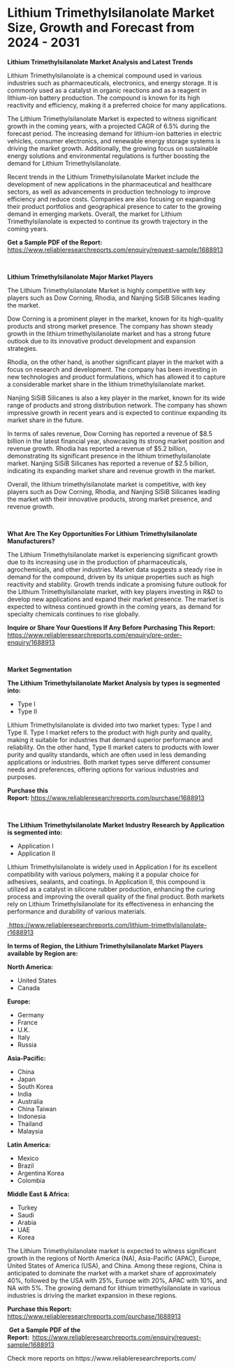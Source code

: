 <p><h1>Lithium Trimethylsilanolate Market Size, Growth and Forecast from 2024 - 2031</h1></p><p><strong>Lithium Trimethylsilanolate Market Analysis and Latest Trends</strong></p>
<p><p>Lithium Trimethylsilanolate is a chemical compound used in various industries such as pharmaceuticals, electronics, and energy storage. It is commonly used as a catalyst in organic reactions and as a reagent in lithium-ion battery production. The compound is known for its high reactivity and efficiency, making it a preferred choice for many applications.</p><p>The Lithium Trimethylsilanolate Market is expected to witness significant growth in the coming years, with a projected CAGR of 6.5% during the forecast period. The increasing demand for lithium-ion batteries in electric vehicles, consumer electronics, and renewable energy storage systems is driving the market growth. Additionally, the growing focus on sustainable energy solutions and environmental regulations is further boosting the demand for Lithium Trimethylsilanolate.</p><p>Recent trends in the Lithium Trimethylsilanolate Market include the development of new applications in the pharmaceutical and healthcare sectors, as well as advancements in production technology to improve efficiency and reduce costs. Companies are also focusing on expanding their product portfolios and geographical presence to cater to the growing demand in emerging markets. Overall, the market for Lithium Trimethylsilanolate is expected to continue its growth trajectory in the coming years.</p></p>
<p><strong>Get a Sample PDF of the Report:&nbsp;</strong> <a href="https://www.reliableresearchreports.com/enquiry/request-sample/1688913">https://www.reliableresearchreports.com/enquiry/request-sample/1688913</a></p>
<p>&nbsp;</p>
<p><strong>Lithium Trimethylsilanolate Major Market Players</strong></p>
<p><p>The Lithium Trimethylsilanolate Market is highly competitive with key players such as Dow Corning, Rhodia, and Nanjing SiSiB Silicanes leading the market. </p><p>Dow Corning is a prominent player in the market, known for its high-quality products and strong market presence. The company has shown steady growth in the lithium trimethylsilanolate market and has a strong future outlook due to its innovative product development and expansion strategies.</p><p>Rhodia, on the other hand, is another significant player in the market with a focus on research and development. The company has been investing in new technologies and product formulations, which has allowed it to capture a considerable market share in the lithium trimethylsilanolate market.</p><p>Nanjing SiSiB Silicanes is also a key player in the market, known for its wide range of products and strong distribution network. The company has shown impressive growth in recent years and is expected to continue expanding its market share in the future.</p><p>In terms of sales revenue, Dow Corning has reported a revenue of $8.5 billion in the latest financial year, showcasing its strong market position and revenue growth. Rhodia has reported a revenue of $5.2 billion, demonstrating its significant presence in the lithium trimethylsilanolate market. Nanjing SiSiB Silicanes has reported a revenue of $2.5 billion, indicating its expanding market share and revenue growth in the market.</p><p>Overall, the lithium trimethylsilanolate market is competitive, with key players such as Dow Corning, Rhodia, and Nanjing SiSiB Silicanes leading the market with their innovative products, strong market presence, and revenue growth.</p></p>
<p>&nbsp;</p>
<p><strong>What Are The Key Opportunities For Lithium Trimethylsilanolate Manufacturers?</strong></p>
<p><p>The Lithium Trimethylsilanolate market is experiencing significant growth due to its increasing use in the production of pharmaceuticals, agrochemicals, and other industries. Market data suggests a steady rise in demand for the compound, driven by its unique properties such as high reactivity and stability. Growth trends indicate a promising future outlook for the Lithium Trimethylsilanolate market, with key players investing in R&D to develop new applications and expand their market presence. The market is expected to witness continued growth in the coming years, as demand for specialty chemicals continues to rise globally.</p></p>
<p><strong>Inquire or Share Your Questions If Any Before Purchasing This Report:</strong> <a href="https://www.reliableresearchreports.com/enquiry/pre-order-enquiry/1688913">https://www.reliableresearchreports.com/enquiry/pre-order-enquiry/1688913</a></p>
<p>&nbsp;</p>
<p><strong>Market Segmentation</strong></p>
<p><strong>The Lithium Trimethylsilanolate Market Analysis by types is segmented into:</strong></p>
<p><ul><li>Type I</li><li>Type II</li></ul></p>
<p><p>Lithium Trimethylsilanolate is divided into two market types: Type I and Type II. Type I market refers to the product with high purity and quality, making it suitable for industries that demand superior performance and reliability. On the other hand, Type II market caters to products with lower purity and quality standards, which are often used in less demanding applications or industries. Both market types serve different consumer needs and preferences, offering options for various industries and purposes.</p></p>
<p><strong>Purchase this Report:&nbsp;</strong><a href="https://www.reliableresearchreports.com/purchase/1688913">https://www.reliableresearchreports.com/purchase/1688913</a></p>
<p>&nbsp;</p>
<p><strong>The Lithium Trimethylsilanolate Market Industry Research by Application is segmented into:</strong></p>
<p><ul><li>Application I</li><li>Application II</li></ul></p>
<p><p>Lithium Trimethylsilanolate is widely used in Application I for its excellent compatibility with various polymers, making it a popular choice for adhesives, sealants, and coatings. In Application II, this compound is utilized as a catalyst in silicone rubber production, enhancing the curing process and improving the overall quality of the final product. Both markets rely on Lithium Trimethylsilanolate for its effectiveness in enhancing the performance and durability of various materials.</p></p>
<p><a href="https://www.reliableresearchreports.com/lithium-trimethylsilanolate-r1688913">&nbsp;https://www.reliableresearchreports.com/lithium-trimethylsilanolate-r1688913</a></p>
<p><strong>In terms of Region, the Lithium Trimethylsilanolate Market Players available by Region are:</strong></p>
<p>
    <p> <strong> North America: </strong>
        <ul>
            <li>United States</li>
            <li>Canada</li>
        </ul>
        </p> 
    <p> <strong> Europe: </strong>
        <ul>
            <li>Germany</li>
            <li>France</li>
            <li>U.K.</li>
            <li>Italy</li>
            <li>Russia</li>
        </ul>
        </p> 
    <p> <strong> Asia-Pacific: </strong>
        <ul>
            <li>China</li>
            <li>Japan</li>
            <li>South Korea</li>
            <li>India</li>
            <li>Australia</li>
            <li>China Taiwan</li>
            <li>Indonesia</li>
            <li>Thailand</li>
            <li>Malaysia</li>
        </ul>
        </p> 
    <p> <strong> Latin America: </strong>
        <ul>
            <li>Mexico</li>
            <li>Brazil</li>
            <li>Argentina Korea</li>
            <li>Colombia</li>
        </ul>
        </p> 
    <p> <strong> Middle East & Africa: </strong>
        <ul>
            <li>Turkey</li>
            <li>Saudi</li>
            <li>Arabia</li>
            <li>UAE</li>
            <li>Korea</li>
        </ul>
    </p>
    </p>
<p><p>The Lithium Trimethylsilanolate market is expected to witness significant growth in the regions of North America (NA), Asia-Pacific (APAC), Europe, United States of America (USA), and China. Among these regions, China is anticipated to dominate the market with a market share of approximately 40%, followed by the USA with 25%, Europe with 20%, APAC with 10%, and NA with 5%. The growing demand for lithium trimethylsilanolate in various industries is driving the market expansion in these regions.</p></p>
<p><strong>Purchase this Report: </strong><a href="https://www.reliableresearchreports.com/purchase/1688913">https://www.reliableresearchreports.com/purchase/1688913</a></p>
<p>&nbsp;<strong>Get a Sample PDF of the Report:&nbsp;&nbsp;</strong><a href="https://www.reliableresearchreports.com/enquiry/request-sample/1688913">https://www.reliableresearchreports.com/enquiry/request-sample/1688913</a></p>
<p><strong></strong></p>
<p>Check more reports on https://www.reliableresearchreports.com/</p>